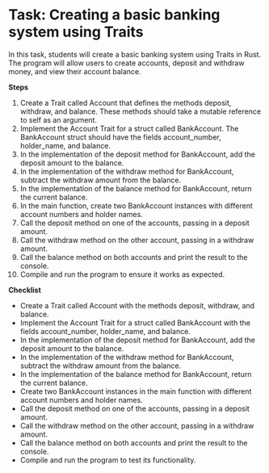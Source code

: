 # Task: Creating a basic banking system using Traits

In this task, students will create a basic banking system using Traits in Rust. The program will allow users to create accounts, deposit and withdraw money, and view their account balance.

**Steps**

1.  Create a Trait called Account that defines the methods deposit, withdraw, and balance. These methods should take a mutable reference to self as an argument.
2.  Implement the Account Trait for a struct called BankAccount. The BankAccount struct should have the fields account_number, holder_name, and balance.
3.  In the implementation of the deposit method for BankAccount, add the deposit amount to the balance.
4.  In the implementation of the withdraw method for BankAccount, subtract the withdraw amount from the balance.
5.  In the implementation of the balance method for BankAccount, return the current balance.
6.  In the main function, create two BankAccount instances with different account numbers and holder names.
7.  Call the deposit method on one of the accounts, passing in a deposit amount.
8.  Call the withdraw method on the other account, passing in a withdraw amount.
9.  Call the balance method on both accounts and print the result to the console.
10. Compile and run the program to ensure it works as expected.

**Checklist**

*   Create a Trait called Account with the methods deposit, withdraw, and balance.
*   Implement the Account Trait for a struct called BankAccount with the fields account_number, holder_name, and balance.
*   In the implementation of the deposit method for BankAccount, add the deposit amount to the balance.
*   In the implementation of the withdraw method for BankAccount, subtract the withdraw amount from the balance.
*   In the implementation of the balance method for BankAccount, return the current balance.
*   Create two BankAccount instances in the main function with different account numbers and holder names.
*   Call the deposit method on one of the accounts, passing in a deposit amount.
*   Call the withdraw method on the other account, passing in a withdraw amount.
*   Call the balance method on both accounts and print the result to the console.
*   Compile and run the program to test its functionality.
